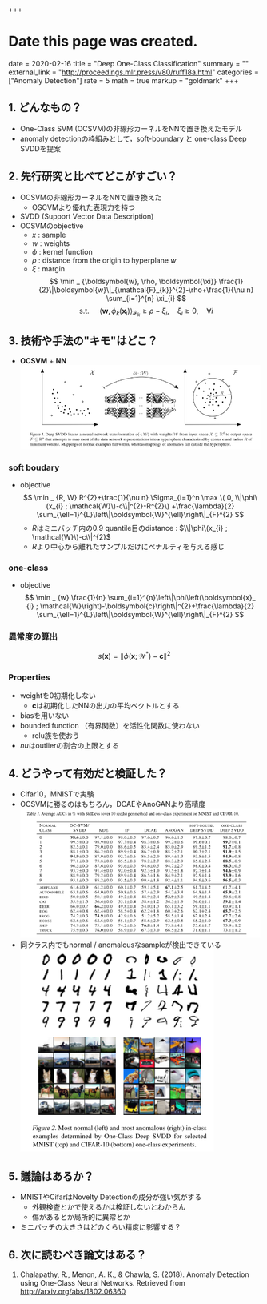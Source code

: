 +++
# Date this page was created.
date = 2020-02-16
title = "Deep One-Class Classification"
summary = ""
external_link = "http://proceedings.mlr.press/v80/ruff18a.html"
categories = ["Anomaly Detection"]
rate = 5
math = true
markup = "goldmark"
+++

## 1. どんなもの？
* One-Class SVM (OCSVM)の非線形カーネルをNNで置き換えたモデル
* anomaly detectionの枠組みとして，soft-boundary と one-class Deep SVDDを提案

## 2. 先行研究と比べてどこがすごい？
* OCSVMの非線形カーネルをNNで置き換えた
    * OSCVMより優れた表現力を持つ
* SVDD (Support Vector Data Description)
* OCSVMのobjective
    * $x$ : sample
    * $w$ : weights
    * $\phi$ : kernel function
    * $\rho$ : distance from the origin to hyperplane $w$
    * $\xi$ : margin
$$
\min _ {\boldsymbol{w}, \rho, \boldsymbol{\xi}} \frac{1}{2}\|\boldsymbol{w}\|_{\mathcal{F}_{k}}^{2}-\rho+\frac{1}{\nu n} \sum_{i=1}^{n} \xi_{i}
$$
$$
\text { s.t. } \quad\left\langle\boldsymbol{w}, \phi_{k}\left(\boldsymbol{x} _ {i}\right)\right\rangle_{\mathcal{F} _ {k}} \geq \rho-\xi_{i}, \quad \xi_{i} \geq 0, \quad \forall i
$$
## 3. 技術や手法の"キモ"はどこ？
* **OCSVM** + **NN**
![](img/overview.png)

### soft boudary
* objective
$$
\min _ {R, W} R^{2}+\frac{1}{\nu n} \Sigma_{i=1}^n \max \( 0,  \\|\phi\(x_{i} ; \mathcal{W}\)-c\\|^{2}-R^{2}\) +\frac{\lambda}{2} \sum_{\ell=1}^{L}\left\|\boldsymbol{W}^{\ell}\right\|_{F}^{2}
$$
    * $R$はミニバッチ内の0.9 quantile目のdistance : $\\|\phi\(x_{i} ; \mathcal{W}\)-c\\|^{2}$
    * $R$より中心から離れたサンプルだけにペナルティを与える感じ

### one-class
* objective
$$
\min _ {w} \frac{1}{n} \sum_{i=1}^{n}\left\|\phi\left(\boldsymbol{x}_ {i} ; \mathcal{W}\right)-\boldsymbol{c}\right\|^{2}+\frac{\lambda}{2} \sum_{\ell=1}^{L}\left\|\boldsymbol{W}^{\ell}\right\|_{F}^{2}
$$

### 異常度の算出
$$
s(\boldsymbol{x})=\left\|\phi\left(\boldsymbol{x} ; \mathcal{W}^{*}\right)-\boldsymbol{c}\right\|^{2}
$$

### Properties
* weightを0初期化しない
    * $\boldsymbol{c}$は初期化したNNの出力の平均ベクトルとする
* biasを用いない
* bounded function （有界関数）を活性化関数に使わない
    * relu族を使おう
* $nu$はoutlierの割合の上限とする

## 4. どうやって有効だと検証した？
* Cifar10，MNISTで実験
* OCSVMに勝るのはもちろん，DCAEやAnoGANより高精度
![](img/res.png)
* 同クラス内でもnormal / anomalousなsampleが検出できている
![](img/res2.png)

## 5. 議論はあるか？
* MNISTやCifarはNovelty Detectionの成分が強い気がする
    * 外観検査とかで使えるかは検証しないとわからん
    * 傷があるとか局所的に異常とか
* ミニバッチの大きさはどのくらい精度に影響する？

## 6. 次に読むべき論文はある？
1. Chalapathy, R., Menon, A. K., & Chawla, S. (2018). Anomaly Detection using One-Class Neural Networks. Retrieved from http://arxiv.org/abs/1802.06360

